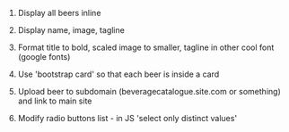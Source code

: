 1. Display all beers inline
2. Display name, image, tagline
3. Format title to bold, scaled image to smaller, tagline in other cool font (google fonts)
4. Use 'bootstrap card' so that each beer is inside a card
5. Upload beer to subdomain (beveragecatalogue.site.com or something) and link to main site

6. Modify radio buttons list - in JS 'select only distinct values'

